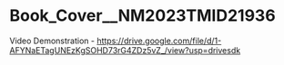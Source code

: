 # Book_Cover__NM2023TMID21936

Video Demonstration - https://drive.google.com/file/d/1-AFYNaETagUNEzKgSOHD73rG4ZDz5vZ_/view?usp=drivesdk
